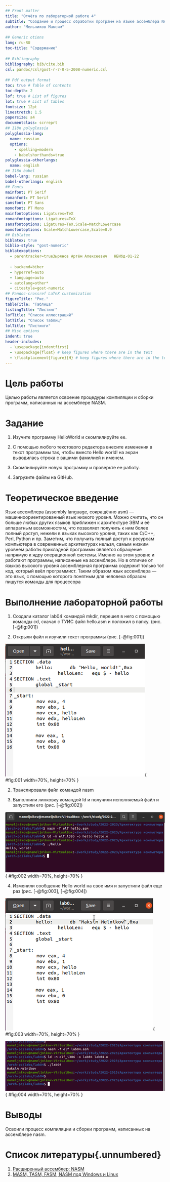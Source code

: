 ```yaml
---
## Front matter
title: "Отчёта по лабораторной работе 4"
subtitle: "Создание и процесс обработки программ на языке ассемблера NASM"
author: "Мельников Максим"

## Generic otions
lang: ru-RU
toc-title: "Содержание"

## Bibliography
bibliography: bib/cite.bib
csl: pandoc/csl/gost-r-7-0-5-2008-numeric.csl

## Pdf output format
toc: true # Table of contents
toc-depth: 2
lof: true # List of figures
lot: true # List of tables
fontsize: 12pt
linestretch: 1.5
papersize: a4
documentclass: scrreprt
## I18n polyglossia
polyglossia-lang:
  name: russian
  options:
	- spelling=modern
	- babelshorthands=true
polyglossia-otherlangs:
  name: english
## I18n babel
babel-lang: russian
babel-otherlangs: english
## Fonts
mainfont: PT Serif
romanfont: PT Serif
sansfont: PT Sans
monofont: PT Mono
mainfontoptions: Ligatures=TeX
romanfontoptions: Ligatures=TeX
sansfontoptions: Ligatures=TeX,Scale=MatchLowercase
monofontoptions: Scale=MatchLowercase,Scale=0.9
## Biblatex
biblatex: true
biblio-style: "gost-numeric"
biblatexoptions:
  - parentracker=trueЗырянов Артём Алексеевич	НБИбд-01-22

  - backend=biber
  - hyperref=auto
  - language=auto
  - autolang=other*
  - citestyle=gost-numeric
## Pandoc-crossref LaTeX customization
figureTitle: "Рис."
tableTitle: "Таблица"
listingTitle: "Листинг"
lofTitle: "Список иллюстраций"
lotTitle: "Список таблиц"
lolTitle: "Листинги"
## Misc options
indent: true
header-includes:
  - \usepackage{indentfirst}
  - \usepackage{float} # keep figures where there are in the text
  - \floatplacement{figure}{H} # keep figures where there are in the text
---
```


# Цель работы

Целью работы является освоение процедуры компиляции и сборки программ, написанных на ассемблере NASM.

# Задание

1. Изучите программу HelloWorld и скомпилируйте ее.

2. С помощью любого текстового редактора внесите изменения в текст программы так, 
чтобы вместо Hello world! на экран выводилась строка с вашими фамилией и именем.

3. Скомпилируйте новую программу и проверьте ее работу.

4. Загрузите файлы на GitHub.

# Теоретическое введение

Язык ассемблера (assembly language, сокращённо asm) — машинноориентированный язык 
низкого уровня. Можно считать, что он больше любых других языков приближен к архитектуре ЭВМ 
и её аппаратным возможностям, что позволяет получить к ним более полный доступ, 
нежели в языках высокого уровня, таких как C/C++, Perl, Python и пр. 
Заметим, что получить полный доступ к ресурсам компьютера в современных архитектурах нельзя, 
самым низким уровнем работы прикладной программы является обращение напрямую к ядру
операционной системы. Именно на этом уровне и работают программы, написанные на ассемблере. 
Но в отличие от языков высокого уровня ассемблерная программа содержит только тот код, 
который ввёл программист. Таким образом язык ассемблера — это язык, с помощью которого понятным для человека
образом пишутся команды для процессора

# Выполнение лабораторной работы


1. Создали каталог lab04 командой mkdir,
перешел в него с помощью команды cd, 
скачал с ТУИС файл hello.asm и положил в папку. (рис. [-@fig:001])

2. Открыли файл и изучили текст программы (рис. [-@fig:001])

![Файл hello.asm](image/01.png){ #fig:001 width=70%, height=70% }

2. Транслировали файл командой nasm

3. Выполнили линковку командой ld и получили исполняемый файл и запустили его (рис. [-@fig:002])

![Работа программы hello](image/02.png){ #fig:002 width=70%, height=70% }

4. Изменили сообщение Hello world на свое имя и запустили файл еще раз (рис. [-@fig:003], [-@fig:004])

![Файл lab04.asm](image/03.png){ #fig:003 width=70%, height=70% }

![Работа программы lab04](image/04.png){ #fig:004 width=70%, height=70% }

# Выводы

Освоили процесс компиляции и сборки программ, написанных на ассемблере nasm.

# Список литературы{.unnumbered}

1. [Расширенный ассемблер: NASM](https://www.opennet.ru/docs/RUS/nasm/)
2. [MASM, TASM, FASM, NASM под Windows и Linux](https://habr.com/ru/post/326078/)

